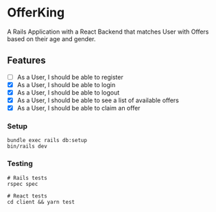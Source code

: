 # OfferKing

A Rails Application with a React Backend that matches User with Offers based on their age and gender.

## Features

- [ ] As a User, I should be able to register
- [x] As a User, I should be able to login
- [x] As a User, I should be able to logout
- [x] As a User, I should be able to see a list of available offers
- [x] As a User, I should be able to claim an offer

### Setup

```
bundle exec rails db:setup
bin/rails dev
```

### Testing

```
# Rails tests
rspec spec

# React tests
cd client && yarn test
```
